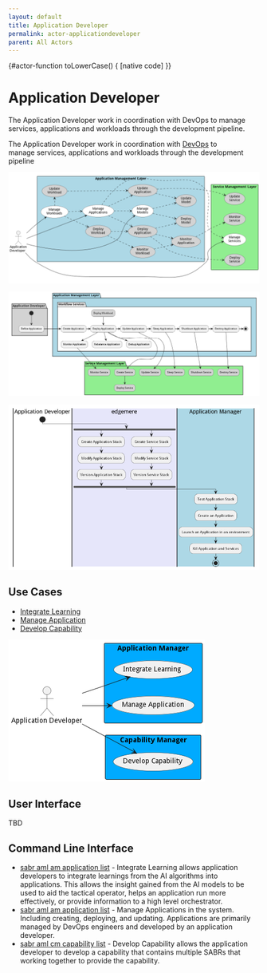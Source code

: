 ```yaml
---
layout: default
title: Application Developer
permalink: actor-applicationdeveloper
parent: All Actors
---
```


{#actor-function toLowerCase() { [native code] }}

# Application Developer

The Application Developer work in coordination with DevOps to manage services, applications and workloads through the development pipeline.

The Application Developer work in coordination with [DevOps](/doc/actor/devops) to  
manage services, applications and workloads through the development pipeline

![UseCase](./UseCases.png)

![Activity](./Activity.png)

![Workflow](./Workflow.png)


## Use Cases

* [Integrate Learning](usecase-IntegrateLearning)
* [Manage Application](usecase-ManageApplication)
* [Develop Capability](usecase-DevelopCapability)


![Use Case Diagram](./UseCase.png)

## User Interface
TBD

## Command Line Interface
* [ sabr aml am application list](action--sabr-aml-am-application-list) - Integrate Learning allows application developers to integrate learnings from the AI algorithms into applications. This allows the insight gained from the AI models to be used to aid the tactical operator, helps an application run more effectively, or provide information to a high level orchestrator.
* [ sabr aml am application list](action--sabr-aml-am-application-list) - Manage Applications in the system. Including creating, deploying, and updating. Applications are primarily managed by DevOps engineers and developed by an application developer.
* [ sabr aml cm capability list](action--sabr-aml-cm-capability-list) - Develop Capability allows the application developer to develop a capability that contains multiple SABRs that working together to provide the capability.

